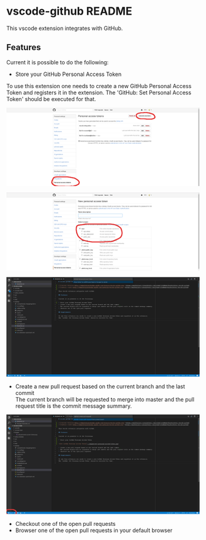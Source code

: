 # vscode-github README

This vscode extension integrates with GitHub.

## Features

Current it is possible to do the following:

* Store your GitHub Personal Access Token

To use this extension one needs to create a new GitHub Personal Access Token and registers it in the extension.
The 'GitHub: Set Personal Access Token' should be executed for that.

![GitHub Personal Access Token](./images/github-personal-access-token.png)

![GitHub Personal Access Token](./images/github-personal-access-token2.png)

![Set GitHub Personal Access Token](./images/set-personal-access-token.png)

* Create a new pull request based on the current branch and the last commit  
  The current branch will be requested to merge into master and the pull request title is the commit message summary.

![Create pull request](./images/create-pull-request.png)

* Checkout one of the open pull requests
* Browser one of the open pull requests in your default browser
